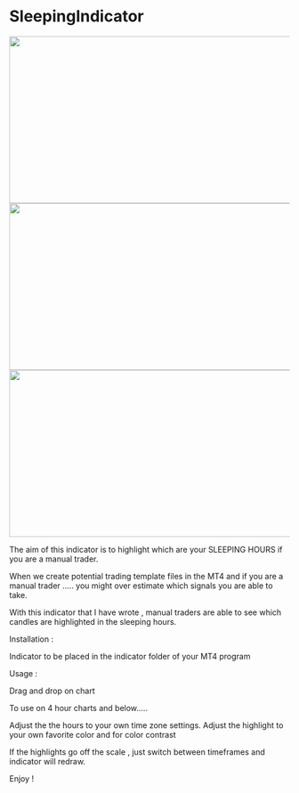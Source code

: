 # SleepingIndicator

<img src="https://github.com/MarkChew/SleepingIndicator/blob/master/SleepingIndicator1.PNG" width="600"  height="300">

<img src="https://github.com/MarkChew/SleepingIndicator/blob/master/SleepingIndicator2.PNG"  width="600" height="300">
<img src="https://github.com/MarkChew/SleepingIndicator/blob/master/SleepingIndicator3.png"  width="600" height="300">

The aim of this indicator is to highlight which are your SLEEPING HOURS if you are a manual trader. 

When we create potential trading template files in the MT4 and if you are a manual trader ..... you might over estimate which signals you are able to take. 

With this indicator that I have wrote , manual traders are able to see which candles are highlighted in the sleeping hours.

Installation : 

Indicator to be placed in the indicator folder of your MT4 program

Usage : 

Drag and drop on chart 
 
To use on 4 hour charts and below..... 

Adjust the the hours to your own time zone settings. 
Adjust the highlight to your own favorite color and for color contrast

If the highlights go off the scale , just switch between timeframes and indicator will redraw. 

Enjoy ! 
